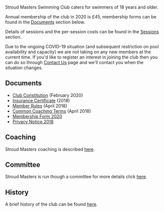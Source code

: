 Stroud Masters Swimming Club caters for swimmers of 18 years and older.

Annual membership of the club in 2020 is £45, membership forms can be found in the [Documents](/about/#Documents) section below.

Details of sessions and the per-session costs can be found in the [Sessions](/training/) section.

Due to the ongoing COVID-19 situation (and subsequent restriction on pool availability and capacity) we are not taking on any new members at the current time. If you'd like to register an interest in joining the club then you can do so through [Contact Us](/contact-us/) page and we'll contact you when the situation changes.

<!--
If you are thinking of joining but you’re not sure whether masters swimming is for you, new swimmers are welcomed at a guest rate for 3 sessions. If you’d like to come along, contact us through the Contact Us](/contact-us/) page.
-->

Documents
---
- [Club Constitution](/images/2020/02/constitution_2020.pdf) (February 2020)
- [Insurance Certificate](/images/2018/03/SKM_C30818040908430.pdf) (2018)
- [Member Rules](/images/2018/04/member_rules_2018_april.pdf) (April 2018)
- [Common Coaching Terms](/images/2018/04/common_coaching_2018_april.pdf) (April 2018)
- [Membership Form 2020](/images/2020/01/Membership_Form_2020_v1.pdf)
- [Privacy Notice 2018](/images/2018/04/privacy-notice-2018.pdf)

Coaching
---
Stroud Masters coaching is described [here](/about/coaches).

Committee
---
Stroud Masters is run though a committee for more details click [here](/about/committee).

History
---
A brief history of the club can be found [here](/about/history).
